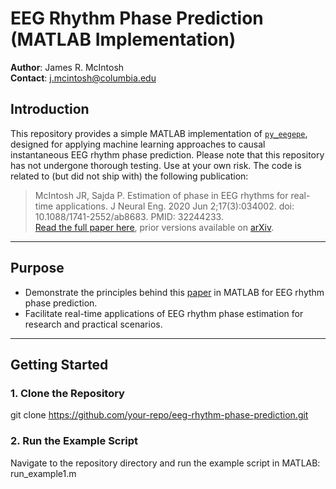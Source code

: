 # EEG Rhythm Phase Prediction (MATLAB Implementation)

**Author**: James R. McIntosh  
**Contact**: [j.mcintosh@columbia.edu](mailto:j.mcintosh@columbia.edu)

## Introduction

This repository provides a simple MATLAB implementation of [`py_eegepe`](https://github.com/jrmxn/py_eegepe), designed for applying machine learning approaches to causal instantaneous EEG rhythm phase prediction. Please note that this repository has not undergone thorough testing. Use at your own risk. The code is related to (but did not ship with) the following publication:

> McIntosh JR, Sajda P. Estimation of phase in EEG rhythms for real-time applications. J Neural Eng. 2020 Jun 2;17(3):034002. doi: 10.1088/1741-2552/ab8683. PMID: 32244233.  
> [Read the full paper here](https://doi.org/10.1088/1741-2552/ab8683), prior versions available on [arXiv](https://arxiv.org/abs/1910.08784).

---

## Purpose

- Demonstrate the principles behind this [paper](https://doi.org/10.1088/1741-2552/ab8683) in MATLAB for EEG rhythm phase prediction.  
- Facilitate real-time applications of EEG rhythm phase estimation for research and practical scenarios.

---

## Getting Started

### 1. Clone the Repository
git clone https://github.com/your-repo/eeg-rhythm-phase-prediction.git
### 2. Run the Example Script
Navigate to the repository directory and run the example script in MATLAB:
run_example1.m
